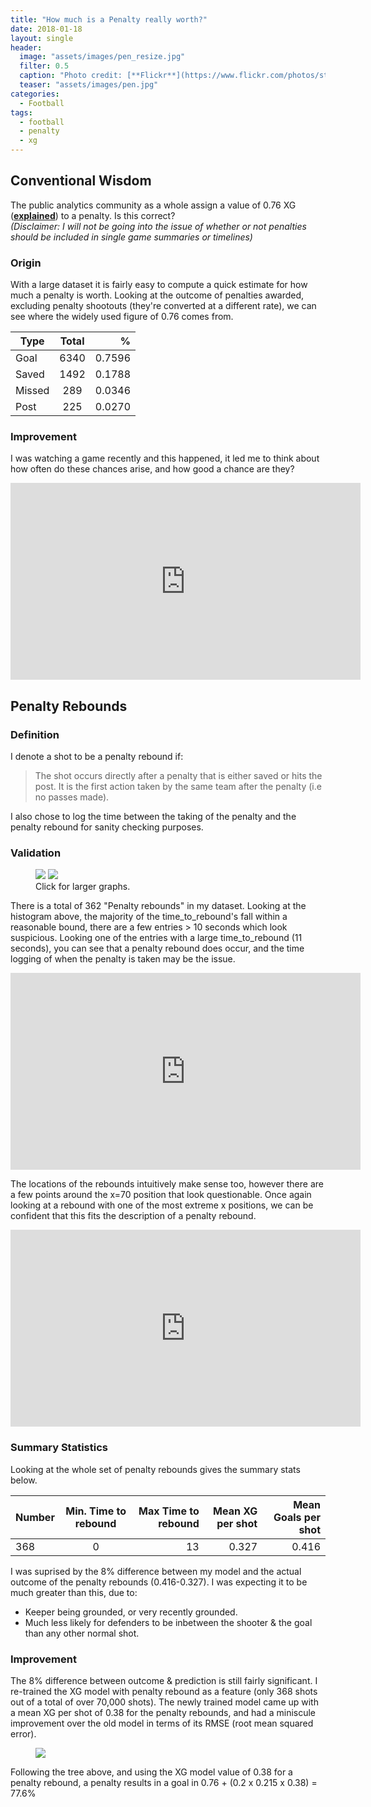 ```yaml
---
title: "How much is a Penalty really worth?"
date: 2018-01-18
layout: single
header:
  image: "assets/images/pen_resize.jpg"
  filter: 0.5
  caption: "Photo credit: [**Flickr**](https://www.flickr.com/photos/stopherjones)"
  teaser: "assets/images/pen.jpg"
categories:
  - Football
tags:
  - football
  - penalty
  - xg
---
```


## Conventional Wisdom
The public analytics community as a whole assign a value of 0.76 XG ([**explained**](http://www.bbc.co.uk/sport/football/40699431)) to a penalty. Is this correct? <br />
*(Disclaimer: I will not be going into the issue of whether or not penalties should be included in single game summaries or timelines)*

### Origin
With a large dataset it is fairly easy to compute a quick estimate for how much a penalty is worth.  Looking at the outcome of penalties awarded, excluding penalty shootouts (they're converted at a different rate), we can see where the widely used figure of 0.76 comes from.

| Type       	| Total         | %  	|
| ------------- |:-------------:| -----:|
| Goal    	| 6340		| 0.7596|
| Saved		| 1492		| 0.1788|    
| Missed	| 289		| 0.0346|
| Post		| 225		| 0.0270|

### Improvement
I was watching a game recently and this happened, it led me to think about how often do these chances arise, and how good a chance are they?
<iframe width="560" height="315" src="https://www.youtube.com/embed/QLkQ_SdO0a8?rel=0&amp;showinfo=0" frameborder="0" allow="autoplay; encrypted-media"></iframe>

## Penalty Rebounds
### Definition
I denote a shot to be a penalty rebound if:

> The shot occurs directly after a penalty that is either saved or hits the post.  It is the first action taken by the same team after the penalty (i.e no passes made).

I also chose to log the time between the taking of the penalty and the penalty rebound for sanity checking purposes.

### Validation
<figure class='half'>
	<a href="/assets/images/penalty/plot.png"><img src="/assets/images/penalty/plot.png"></a>
	<a href="/assets/images/penalty/plot_location.png"><img src="/assets/images/penalty/plot_location.png"></a>		<figcaption>Click for larger graphs.</figcaption>
</figure>

There is a total of 362 "Penalty rebounds" in my dataset.  Looking at the histogram above, the majority of the time_to_rebound's fall within a reasonable bound, there are a few entries > 10 seconds which look suspicious.
Looking one of the entries with a large time_to_rebound (11 seconds), you can see that a penalty rebound does occur, and the time logging of when the penalty is taken may be the issue.

<iframe width="560" height="315" src="https://www.youtube.com/embed/8D4ZklbHLrw?rel=0&amp;showinfo=0&amp;start=57" frameborder="0" allow="autoplay; encrypted-media" allowfullscreen></iframe>


The locations of the rebounds intuitively make sense too, however there are a few points around the x=70 position that look questionable.
Once again looking at a rebound with one of the most extreme x positions, we can be confident that this fits the description of a penalty rebound.

<iframe width="560" height="315" src="https://www.youtube.com/embed/bQ_RyKO6XIw?rel=0&amp;showinfo=0&amp;start=27" frameborder="0" allow="autoplay; encrypted-media" allowfullscreen></iframe>

### Summary Statistics
Looking at the whole set of penalty rebounds gives the summary stats below.

| Number       	| Min. Time to rebound	| Max Time to rebound	| Mean XG per shot	| Mean Goals per shot	|
| ------------- |:---------------------:|----------------------:|----------------------:|----------------------:|	
|368		| 0			| 13			| 0.327			| 0.416			|

I was suprised by the 8% difference between my model and the actual outcome of the penalty rebounds (0.416-0.327).  I was expecting it to be much greater than this, due to:
- Keeper being grounded, or very recently grounded.
- Much less likely for defenders to be inbetween the shooter & the goal than any other normal shot.

### Improvement

The 8% difference between outcome & prediction is still fairly significant.
I re-trained the XG model with penalty rebound as a feature (only 368 shots out of a total of over 70,000 shots).
The newly trained model came up with a mean XG per shot of 0.38 for the penalty rebounds, and had a miniscule improvement over the old model in terms of its RMSE (root mean squared error).

<figure class='single'>
	<a href="/assets/images/penalty/prob_tree.jpg"><img src="/assets/images/penalty/prob_tree.jpg"></a>
</figure>

Following the tree above, and using the XG model value of 0.38 for a penalty rebound, a penalty results in a goal in 0.76 + (0.2 x 0.215 x 0.38) = 77.6%


